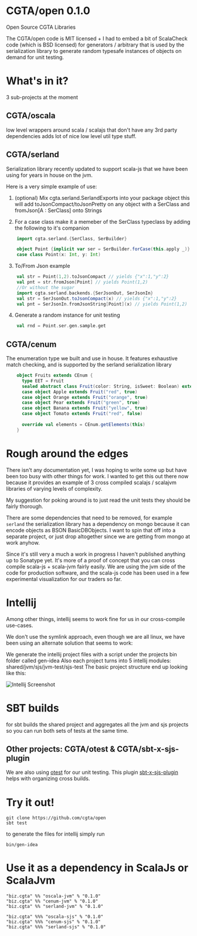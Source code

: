 CGTA/open 0.1.0
====

Open Source CGTA Libraries


The CGTA/open code is MIT licensed + I had to embed a bit of ScalaCheck code 
(which is BSD licensed) for generators / arbitrary that is used by the serialization 
library to generate random typesafe instances of objects on demand for unit testing.

# What's in it?
3 sub-projects at the moment

## CGTA/oscala 
low level wrappers around scala / scalajs that don't have any 3rd party dependencies adds 
lot of nice low level util type stuff.

## CGTA/serland
Serialization library recently updated to support scala-js that we have been using
for years in house on the jvm.

Here is a very simple example of use:

1. (optional) Mix cgta.serland.SerlandExports into your package object this will add 
toJsonCompact/toJsonPretty on any object with a SerClass and fromJson[A : SerClass] onto Strings

2. For a case class make it a memeber of the SerClass typeclass by adding the following to it's companion

```scala
    import cgta.serland.{SerClass, SerBuilder}

    object Point {implicit var ser = SerBuilder.forCase(this.apply _)}
    case class Point(x: Int, y: Int)
```

3. To/From Json example
 
```scala
    val str = Point(1,2).toJsonCompact // yields {"x":1,"y":2}
    val pnt = str.fromJson[Point] // yields Point(1,2)
    //Or without the sugar
    import cgta.serland.backends.{SerJsonOut, SerJsonIn}
    val str = SerJsonOut.toJsonCompact(x) // yields {"x":1,"y":2}
    val pnt = SerJsonIn.fromJsonString[Point](x) // yields Point(1,2)
```

4. Generate a random instance for unit testing

```scala
    val rnd = Point.ser.gen.sample.get
```

## CGTA/cenum
The enumeration type we built and use in house.
It features exhaustive match checking, and is supported
by the serland serialization library
```scala
    object Fruits extends CEnum {
      type EET = Fruit
      sealed abstract class Fruit(color: String, isSweet: Boolean) extends EnumElement
      case object Apple extends Fruit("red", true)
      case object Orange extends Fruit("orange", true)
      case object Pear extends Fruit("green", true)
      case object Banana extends Fruit("yellow", true)
      case object Tomato extends Fruit("red", false)
  
      override val elements = CEnum.getElements(this)
    }
```


# Rough around the edges

There isn't any documentation yet, I was hoping to write some up but have
been too busy with other things for work. I wanted to get this out there now
because it provides an example of 3 cross compiled scalajs / scalajvm libraries
of varying levels of complexity.

My suggestion for poking around is to just read the unit tests they should be
fairly thorough.

There are some dependencies that need to be removed, for example `serland` the
serialization library has a dependency on mongo because it can encode objects as 
BSON BasicDBObjects. I want to spin that off into a separate project, or just drop 
altogether since we are getting from mongo at work anyhow.

Since it's still very a much a work in progress I haven't published anything up to Sonatype
yet. It's more of a proof of concept that you can cross compile scala-js + scala-jvm fairly
easily. We are using the jvm side of the code for production software, and the scala-js
code has been used in a few experimental visualization for our traders so far.

# Intellij

Among other things, intellij seems to work fine for us in our cross-compile use-cases.

We don't use the symlink approach, even though we are all linux, we have been using an alternate
solution that seems to work:

We generate the intellij project files with a script under the projects bin folder called gen-idea
Also each project turns into 5 intellij modules: shared/jvm/sjs/jvm-test/sjs-test
The basic project structure end up looking like this:

![Intellij Screenshot](http://i.imgur.com/rRDxYKI.png)


# SBT builds

for sbt builds the shared project and aggregates all the jvm and sjs projects so you can run both sets
of tests at the same time.

## Other projects: CGTA/otest & CGTA/sbt-x-sjs-plugin 
We are also using [otest](https://github.com/cgta/otest) for our unit testing.
This plugin [sbt-x-sjs-plugin](https://github.com/cgta/sbt-x-sjs-plugin) helps with 
organizing cross builds.

# Try it out!

    git clone https://github.com/cgta/open
    sbt test
    

to generate the files for intellij simply run

    bin/gen-idea


# Use it as a dependency in ScalaJs or ScalaJvm

    "biz.cgta" %% "oscala-jvm" % "0.1.0"
    "biz.cgta" %% "cenum-jvm" % "0.1.0"
    "biz.cgta" %% "serland-jvm" % "0.1.0"

    "biz.cgta" %%% "oscala-sjs" % "0.1.0"
    "biz.cgta" %%% "cenum-sjs" % "0.1.0"
    "biz.cgta" %%% "serland-sjs" % "0.1.0"